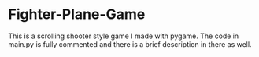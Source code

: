# Fighter-Plane-Game

This is a scrolling shooter style game I made with pygame. The code in main.py is fully commented and there is a brief description in there as well.
